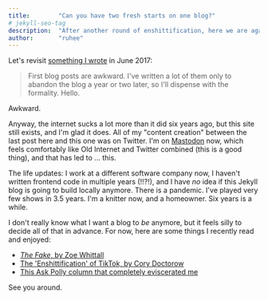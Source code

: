 ```yaml
---
title:        "Can you have two fresh starts on one blog?"
# jekyll-seo-tag
description:  "After another round of enshittification, here we are again."
author:       "ruhee"
---
```


Let's revisit [something I wrote](/2017/06/14/a-fresh-start/) in June 2017:

> First blog posts are awkward. I've written a lot of them only to abandon the blog a year or two later, so I'll dispense with the formality. Hello.

Awkward.

Anyway, the internet sucks a lot more than it did six years ago, but this site still exists, and I'm glad it does. All of my "content creation" between the last post here and this one was on Twitter. I'm on [Mastodon](https://phire.place/@ruhee) now, which feels comfortably like Old Internet and Twitter combined (this is a good thing), and that has led to ... this. 

The life updates: I work at a different software company now, I haven't written frontend code in multiple years (!!?!), and I have _no_ idea if this Jekyll blog is going to build locally anymore. There is a pandemic. I've played very few shows in 3.5 years. I'm a knitter now, and a homeowner. Six years is a while.

I don't really know what I want a blog to _be_ anymore, but it feels silly to decide all of that in advance. For now, here are some things I recently read and enjoyed:

- [_The Fake_, by Zoe Whittall](https://www.penguinrandomhouse.com/books/566668/the-fake-by-zoe-whittall/)
- [The 'Enshittification' of TikTok, by Cory Doctorow](https://www.wired.com/story/tiktok-platforms-cory-doctorow/)
- [This Ask Polly column that completely eviscerated me](https://www.ask-polly.com/p/you-think-youre-not-that-ambitious)

See you around.
